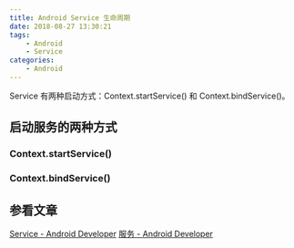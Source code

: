 ```yaml
---
title: Android Service 生命周期
date: 2018-08-27 13:30:21
tags:
    - Android
    - Service
categories:
    - Android
---
```


Service 有两种启动方式：Context.startService() 和 Context.bindService()。

<!---- more ---->

## 启动服务的两种方式
### Context.startService()


### Context.bindService()


## 参看文章
[Service - Android Developer](https://developer.android.google.cn/reference/android/app/Service)
[服务 - Android Developer](https://developer.android.google.cn/guide/components/services)
